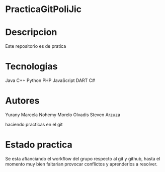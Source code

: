 # PracticaGitPoliJic

# Descripcion

Este repositorio es de pratica

# Tecnologias

Java
C++
Python
PHP
JavaScript
DART
C#

# Autores

Yurany Marcela
Nohemy Morelo
Olvadis
Steven Arzuza

haciendo practicas en el git

# Estado practica

Se esta afianciando el workflow del grupo respecto al git y github, hasta el momento muy bien faltarian provocar conflictos y aprenderlos a resolver.
